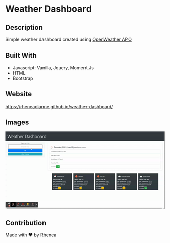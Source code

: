 # Weather Dashboard

## Description
Simple weather dashboard created using [OpenWeather APO](https://openweathermap.org/ "OpenWeather API Homepage")

## Built With
- Javascript: Vanilla, Jquery, Moment.Js
- HTML
- Bootstrap

## Website
https://rheneadianne.github.io/weather-dashboard/

## Images
![Weather Dashboard Gif](./assets/img/Weather_Dashboard.gif)

## Contribution
Made with ❤️ by Rhenea 
